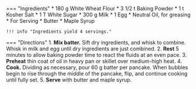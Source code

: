 === "Ingredients"
    * 180 g White Wheat Flour
    * 3 1/2 t Baking Powder
    * 1 t Kosher Salt
    * 1 T White Sugar
    * 300 g Milk
    * 1 Egg
    * Neutral Oil, for greasing
    * For Serving
        * Butter
        * Maple Syrup

    !!! info "Ingredients yield 4 servings."

=== "Directions"
    1. **Mix batter.** Sift dry ingredients, and whisk to combine. Whisk in milk and egg until dry ingredients are just combined.
    2. **Rest** 5 minutes to allow baking powder time to react the fluids at an even pace.
    3. **Preheat** thin coat of oil in heavy pan or skillet over medium-high heat.
    4. **Cook.** Dividing as necessary, pour 60 g batter per pancake. When bubbles begin to rise through the middle of the pancake, flip, and continue cooking until fully set.
    5. **Serve** with butter and maple syrup.

[^mitzewich]:
    Mitzewich, John. ["Grandma Kelly’s Good Old Fashioned Pancakes Really Measure Up."](https://foodwishes.blogspot.com/2011/08/grandma-kellys-good-old-fashioned.html) _Food Wishes._ 22 August 2011.
